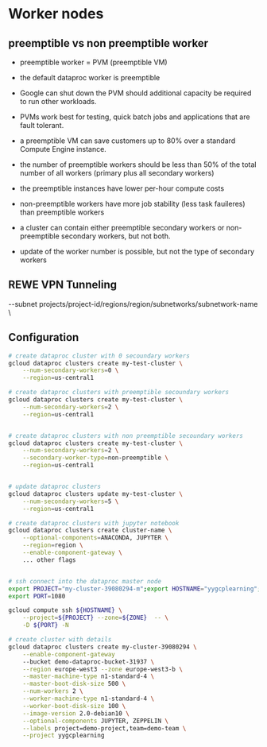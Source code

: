 # Worker nodes


## preemptible vs non preemptible worker
- preemptible worker = PVM (preemptible VM)
- the default dataproc worker is preemptible
- Google can shut down the PVM should additional capacity be required to run other workloads. 
- PVMs work best for testing, quick batch jobs and applications that are fault tolerant. 
- a preemptible VM can save customers up to 80% over a standard Compute Engine instance.
    
- the number of preemptible workers should be less than 50% of the total number of all workers (primary plus all secondary workers)
- the preemptible instances have lower per-hour compute costs
- non-preemptible workers have more job stability (less task fauileres) than preemptible workers
- a cluster can contain either preemptible secondary workers or non-preemptible secondary workers, but not both.
- update of the worker number is possible, but not the type of secondary workers


## REWE VPN Tunneling
--subnet projects/project-id/regions/region/subnetworks/subnetwork-name \

## Configuration
```bash
# create dataproc cluster with 0 secoundary workers
gcloud dataproc clusters create my-test-cluster \
    --num-secondary-workers=0 \
    --region=us-central1

# create dataproc clusters with preemptible secoundary workers
gcloud dataproc clusters create my-test-cluster \
    --num-secondary-workers=2 \
    --region=us-central1


# create dataproc clusters with non preemptible secoundary workers
gcloud dataproc clusters create my-test-cluster \
    --num-secondary-workers=2 \
    --secondary-worker-type=non-preemptible \
    --region=us-central1


# update dataproc clusters
gcloud dataproc clusters update my-test-cluster \
    --num-secondary-workers=5 \
    --region=us-central1

# create dataproc clusters with jupyter notebook
gcloud dataproc clusters create cluster-name \
    --optional-components=ANACONDA, JUPYTER \
    --region=region \
    --enable-component-gateway \
    ... other flags


# ssh connect into the dataproc master node
export PROJECT="my-cluster-39080294-m";export HOSTNAME="yygcplearning";export ZONE="europe-west3-b"
export PORT=1080

gcloud compute ssh ${HOSTNAME} \
    --project=${PROJECT} --zone=${ZONE}  -- \
    -D ${PORT} -N

# create cluster with details 
gcloud dataproc clusters create my-cluster-39080294 \
    --enable-component-gateway
    --bucket demo-dataproc-bucket-31937 \
    --region europe-west3 --zone europe-west3-b \
    --master-machine-type n1-standard-4 \
    --master-boot-disk-size 500 \
    --num-workers 2 \
    --worker-machine-type n1-standard-4 \
    --worker-boot-disk-size 100 \
    --image-version 2.0-debian10 \
    --optional-components JUPYTER, ZEPPELIN \
    --labels project=demo-project,team=demo-team \
    --project yygcplearning
```